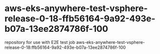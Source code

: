 # aws-eks-anywhere-test-vsphere-release-0-18-ffb56164-9a92-493e-b07a-13ee2874786f-100
repository for use with E2E test job aws-eks-anywhere-test-vsphere-release-0-18:ffb56164-9a92-493e-b07a-13ee2874786f-100
